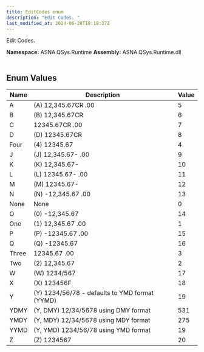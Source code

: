 ```yaml
---
title: EditCodes enum
description: "Edit Codes. "
last_modified_at: 2024-06-28T18:18:37Z
---
```


Edit Codes.

**Namespace:** ASNA.QSys.Runtime
**Assembly:** ASNA.QSys.Runtime.dll
<br>
<br>

## Enum Values

| Name | Description | Value
| --- | --- | --- 
| A | (A)  12,345.67CR .00 | 5 |
| B | (B)  12,345.67CR     | 6 |
| C | 12345.67CR .00 | 7 |
| D | (D)   12345.67CR     | 8 |
| Four | (4)   12345.67       | 4 |
| J | (J)  12,345.67-  .00 | 9 |
| K | (K)  12,345.67-      | 10 |
| L | (L)   12345.67-  .00 | 11 |
| M | (M)   12345.67-      | 12 |
| N | (N) -12,345.67   .00 | 13 |
| None | None | 0 |
| O | (0) -12,345.67       | 14 |
| One | (1)  12,345.67   .00 | 1 |
| P | (P)  -12345.67   .00 | 15 |
| Q | (Q)  -12345.67       | 16 |
| Three | 12345.67   .00 | 3 |
| Two | (2)  12,345.67       | 2 |
| W | (W)  1234/567        | 17 |
| X | (X)  123456F         | 18 |
| Y | (Y)  1234/56/78 - defaults to YMD format (YYMD) | 19 |
| YDMY | (Y, DMY)  12/34/5678 using DMY format | 531 |
| YMDY | (Y, MDY)  12/34/5678 using MDY format | 275 |
| YYMD | (Y, YMD)  1234/56/78 using YMD format      | 19 |
| Z | (Z)   1234567        | 20 |
